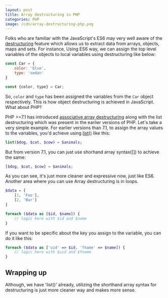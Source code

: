 ```yaml
---
layout: post
title: Array destructuring in PHP
categories: PHP
image: /cdn/array-destructuring-php.png
---
```


Folks who are familiar with the JavaScript's ES6 may very well aware of the [destructuring](https://developer.mozilla.org/en-US/docs/Web/JavaScript/Reference/Operators/Destructuring_assignment) feature which allows us to extract data from arrays, objects, maps and sets. For instance, Using ES6 way, we can assign the top level variables of the objects to local variables using destructuring like below:

```js
const Car = {
    color: 'blue',
    type: 'sedan'
}

const {color, type} = Car;
```

So, `color` and `type` has been assigned the variables from the `Car` object respectively. This is how object destructuring is achieved in JavaScript. What about PHP? 

PHP >=7.1 has introduced [associative array destructuring](http://php.net/manual/en/migration71.new-features.php#migration71.new-features.symmetric-array-destructuring) along with the list destructuring which was present in the earlier versions of PHP. Let's take a very simple example. For earlier versions than 7.1, to assign the array values to the variables, you'd achieve using [list()](http://php.net/manual/en/function.list.php) like this:

```php
list($dog, $cat, $cow) = $animals;
```

But from version 7.1, you can just use shorhand array syntax([]) to achieve the same:

```php
[$dog, $cat, $cow] = $animals;
```

As you can see, it's just more cleaner and expressive now, just like ES6. Another area where you can use Array destructuring is in loops.

```php
$data = [
    [1, 'Foo'],
    [2, 'Bar']
]

foreach ($data as [$id, $name]) {
    // logic here with $id and $name
}
```

If you want to be specific about the key you assign to the variable, you can do it like this:

```php
foreach ($data as ['uid' => $id, 'fname' => $name]) {
    // logic here with $uid and $fname
}
```

## Wrapping up

Although, we have 'list()' already, utilizing the shorthand array syntax for destructuring is just more cleaner way and makes more sense.
